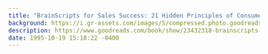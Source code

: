 ```yaml
---
title: "BrainScripts for Sales Success: 21 Hidden Principles of Consumer Psychology for Winning New Customers"
background: https://i.gr-assets.com/images/S/compressed.photo.goodreads.com/books/1436278490l/23432318._SY75_.jpg
description: https://www.goodreads.com/book/show/23432318-brainscripts-for-sales-success
date: 1995-10-19 15:18:22 -0400
---
```

